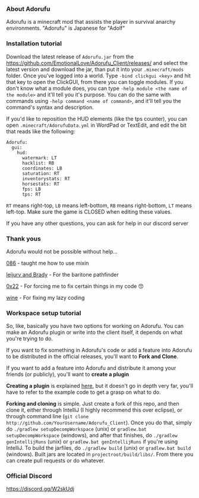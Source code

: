 ### About Adorufu

Adorufu is a minecraft mod that assists the player in survival anarchy environments. "Adorufu" is Japanese for "Adolf"

### Installation tutorial

Download the latest release of `Adorufu.jar` from the https://github.com/EmotionalLove/Adorufu_Client/releases/ and select the latest version and download the jar, than put it into your `.minecraft/mods` folder. Once you've logged into a world. Type `-bind clickgui <key>` and hit that key to open the ClickGUI, from there you can toggle modules. If you don't know what a module does, you can type `-help module <the name of the module>` and it'll tell you it's purpose. You can do the same with commands using `-help command <name of command>`, and it'll tell you the command's syntax and description.

If you'd like to reposition the HUD elements (like the tps counter), you can open `.minecraft/AdorufuData.yml` in WordPad or TextEdit, and edit the bit that reads like the following:

```
Adorufu:
  gui:
    hud:
      watermark: LT
      hacklist: RB
      coordinates: LB
      saturation: RT
      inventorystats: RT
      horsestats: RT
      fps: LB
      tps: RT
```

`RT` means right-top, `LB` means left-bottom, `RB` means right-bottom, `LT` means left-top. Make sure the game is CLOSED when editing these values.

If you have any other questions, you can ask for help in our discord server

### Thank yous

Adorufu would not be possible without help...

[086](https://github.com/zeroeightysix/) - taught me how to use mixin

[leijurv and Brady](https://github.com/cabaletta/baritone) - For the baritone pathfinder

[0x22](https://github.com/0-x-2-2) - For forcing me to fix certain things in my code :kissing_smiling_eyes:

[wine](https://github.com/wine) - For fixing my lazy coding

### Workspace setup tutorial

So, like, basically you have two options for working on Adorufu. You can make an Adorufu plugin or write into the client itself, it depends on what you're trying to do.

If you want to fix something in Adorufu's code or add a feature into Adorufu to be distributed in the official releases, you'll want to **Fork and Clone**.

If you want to add a feature into Adorufu and distribute it among your friends (or publicly), you'll want to **create a plugin**

**Creating a plugin** is explained [here](http://sashadev.me/EmotionalLove/AdorufuExamplePlugin), but it doesn't go in depth very far, you'll have to refer to the example code to get a grasp on what to do.

**Forking and cloning** is simple. Just create a fork of this repo, and then clone it, either through IntelliJ (I highly recommend this over eclipse), or through command line (`git clone http://github.com/YourUsername/Adorufu_Client`). Once you do that, simply do `./gradlew setupDecompWorkspace` (unix) or `gradlew.bat setupDecompWorkspace` (windows), and after that finishes, do `./gradlew genIntellijRuns` (unix) or `gradlew.bat genIntellijRuns` if you're using IntelliJ. To build the jarfiles, do `./gradlew build` (unix) or `gradlew.bat build` (windows). Built jars are located in `projectroot/build/libs/`. From there you can create pull requests or do whatever.

### Official Discord
https://discord.gg/W2skUdj
